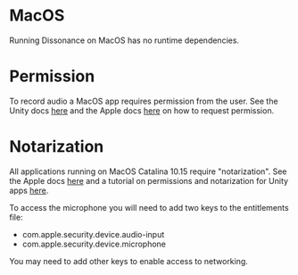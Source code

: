 # MacOS

Running Dissonance on MacOS has no runtime dependencies.

# Permission

To record audio a MacOS app requires permission from the user. See the Unity docs [here](https://docs.unity3d.com/ScriptReference/Application.RequestUserAuthorization.html) and the Apple docs [here](https://developer.apple.com/documentation/avfoundation/cameras_and_media_capture/requesting_authorization_for_media_capture_on_macos) on how to request permission.

# Notarization

All applications running on MacOS Catalina 10.15 require "notarization". See the Apple docs [here](https://developer.apple.com/documentation/xcode/notarizing_macos_software_before_distribution) and a tutorial on permissions and notarization for Unity apps [here](https://gist.github.com/dpid/270bdb6c1011fe07211edf431b2d0fe4).

To access the microphone you will need to add two keys to the entitlements file:

 - com.apple.security.device.audio-input
 - com.apple.security.device.microphone

You may need to add other keys to enable access to networking.
